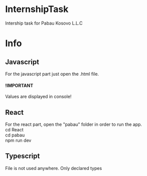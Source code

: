 # InternshipTask
Intership task for Pabau Kosovo L.L.C

# Info
## Javascript
For the javascript part just open the .html file. <br />
#### !IMPORTANT
Values are displayed in console!

## React
For the react part, open the "pabau" folder in order to run the app.<br />
cd React <br />
cd pabau <br />
npm run dev <br />

## Typescript
File is not used anywhere. Only declared types